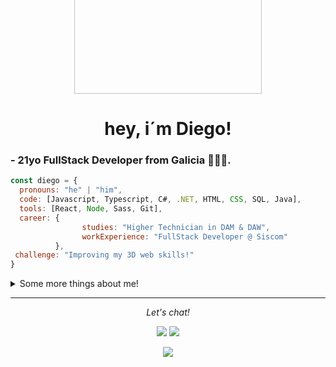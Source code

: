 <div align="center">
  <img height="200" width="300" style="margin-top: -100px;" alt="GIF" align="center" src="https://media.giphy.com/media/bcKmIWkUMCjVm/giphy.gif">
  <h1>hey, i´m Diego!</h1>
</div>

### - 21yo FullStack Developer from Galicia 🤍💙🤍.

```javascript
const diego = {
  pronouns: "he" | "him",
  code: [Javascript, Typescript, C#, .NET, HTML, CSS, SQL, Java],
  tools: [React, Node, Sass, Git],
  career: { 
                studies: "Higher Technician in DAM & DAW",
                workExperience: "FullStack Developer @ Siscom"
          },
 challenge: "Improving my 3D web skills!"
}
```

<details>
  <summary>Some more things about me!</summary>
  
  ### - Career : 
  - ✨ Higher Technician in **[DAM](https://www.todofp.es/dam/jcr:7655e32d-08a3-47a7-a479-ddb6f032c63e/n-tsdesarrolloaplicacionesmultiplataformaen-pdf.pdf)** & **[DAW](https://www.todofp.es/dam/jcr:7c3d42db-83bf-4abb-9d81-cd4f41fe1a1a/n-tsdesarrolloaplicacionesweben-pdf.pdf)**
  - ✨ Working as a fullstack developer over at **[Siscom](https://siscom.es/)**
  
  ### - Learning rn :
  - ✨ How to work with 3D elements in web (ThreeJS)
  - ✨ JavaScript frameworks (React)

  ### - Hobbies : 
  - ✨ Gaming Addict
  - ✨ Reading manga
  - ✨ Playing the guitar
  - ✨ Going to the gym!

</details>

<hr>
<p align="center">
  <i>Let's chat!</i>

  <p align="center">
    <a href="https://www.linkedin.com/in/diesouto/" alt="Linkedin"><img src="https://raw.githubusercontent.com/jayehernandez/jayehernandez/3f5402efef9a0ae89211a6e04609558e862ca616/readme/linkedin-fill.svg"></a>
    <a href="mailto:diegosouto2000@gmail.com" alt="Contact me"><img src="https://raw.githubusercontent.com/jayehernandez/jayehernandez/3f5402efef9a0ae89211a6e04609558e862ca616/readme/mail-fill.svg"></a>
  </p>

  <p align="center">
    <a href="https://visitor-badge.glitch.me/">
      <img align="center" src="https://page-views.glitch.me/badge?page_id=diesouto.diesouto">
    </a>
  </p>
</p>
